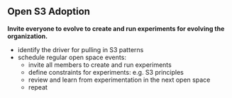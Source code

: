 ## Open S3 Adoption

**Invite everyone to evolve to create and run experiments for evolving the organization.**

-   identify the driver for pulling in S3 patterns
-   schedule regular open space events:
    -   invite all members to create and run experiments
    -   define constraints for experiments: e.g. S3 principles
    -   review and learn from experimentation in the next open space
    -   repeat
